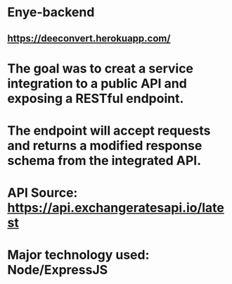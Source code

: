 # Enye-backend
## https://deeconvert.herokuapp.com/

# The goal was to creat a service integration to a public API and exposing a RESTful endpoint. 
# The endpoint will accept requests and returns a modified response schema from the integrated API.

# API Source:  https://api.exchangeratesapi.io/latest 

# Major technology used:  Node/ExpressJS
